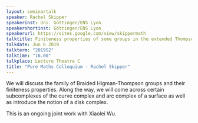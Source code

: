 ```yaml
---
layout: seminartalk
speaker: Rachel Skipper
speakerinst: Uni. Göttingen/ENS Lyon
speakershortinst: Göttingen/ENS Lyon
speakerurl: https://sites.google.com/view/skippermath
talktitle: Finiteness properties of some groups in the extended Thompson family
talkdate: Jun 6 2019
talkterm: "2019S2"
talktime: "16.00"
talkplace: Lecture Theatre C
title: "Pure Maths Colloquium - Rachel Skipper"
---
```


We will discuss the family of Braided Higman-Thompson groups and their finiteness properties. Along the way, we will come across certain subcomplexes of the curve complex and arc complex of a surface as well as introduce the notion of a disk complex.

This is an ongoing joint work with Xiaolei Wu.